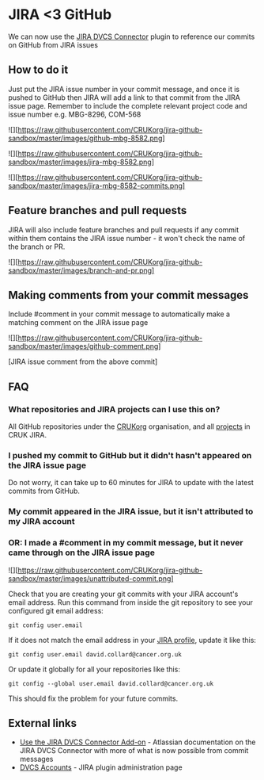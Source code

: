 # JIRA <3 GitHub

We can now use the [JIRA DVCS Connector](https://marketplace.atlassian.com/plugins/com.atlassian.jira.plugins.jira-bitbucket-connector-plugin) plugin to reference our commits on GitHub from JIRA issues

## How to do it

Just put the JIRA issue number in your commit message, and once it is pushed to GitHub then JIRA will add a link to that commit from the JIRA issue page. Remember to include the complete relevant project code and issue number e.g. MBG-8296, COM-568

![][https://raw.githubusercontent.com/CRUKorg/jira-github-sandbox/master/images/github-mbg-8582.png]

![][https://raw.githubusercontent.com/CRUKorg/jira-github-sandbox/master/images/jira-mbg-8582.png]

![][https://raw.githubusercontent.com/CRUKorg/jira-github-sandbox/master/images/jira-mbg-8582-commits.png]

## Feature branches and pull requests

JIRA will also include feature branches and pull requests if any commit within them contains the JIRA issue number - it won't check the name of the branch or PR.

![][https://raw.githubusercontent.com/CRUKorg/jira-github-sandbox/master/images/branch-and-pr.png]

## Making comments from your commit messages

Include #comment in your commit message to automatically make a matching comment on the JIRA issue page

![][https://raw.githubusercontent.com/CRUKorg/jira-github-sandbox/master/images/github-comment.png]

[JIRA issue comment from the above commit]

## FAQ

### What repositories and JIRA projects can I use this on?

All GitHub repositories under the [CRUKorg](https://github.com/CRUKorg/) organisation, and all [projects](https://jira.cancerresearchuk.org/secure/BrowseProjects.jspa) in CRUK JIRA.

### I pushed my commit to GitHub but it didn't hasn't appeared on the JIRA issue page

Do not worry, it can take up to 60 minutes for JIRA to update with the latest commits from GitHub.

### My commit appeared in the JIRA issue, but it isn't attributed to my JIRA account
### OR: I made a #comment in my commit message, but it never came through on the JIRA issue page

![][https://raw.githubusercontent.com/CRUKorg/jira-github-sandbox/master/images/unattributed-commit.png]

Check that you are creating your git commits with your JIRA account's email address. Run this command from inside the git repository to see your configured git email address:

```
git config user.email
```

If it does not match the email address in your [JIRA profile](https://jira.cancerresearchuk.org/secure/ViewProfile.jspa), update it like this:

```
git config user.email david.collard@cancer.org.uk
```

Or update it globally for all your repositories like this:

```
git config --global user.email david.collard@cancer.org.uk
```

This should fix the problem for your future commits.

## External links

* [Use the JIRA DVCS Connector Add-on](https://confluence.atlassian.com/display/BITBUCKET/Use+the+JIRA+DVCS+Connector+Add-on) - Atlassian documentation on the JIRA DVCS Connector with more of what is now possible from commit messages
* [DVCS Accounts](https://jira.cancerresearchuk.org/secure/admin/ConfigureDvcsOrganizations!default.jspa) - JIRA plugin administration page
